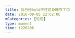 ```yaml
---
title: 我已经hold不住这身睡衣了🙃
date: 2016-09-05 22:02:06
mCategories: [说说]
type: moment
time: t220206
---
```


<div id="pics-20160905220206"></div>

<script src="/lib/moment/pics.js"></script>
<script>
var data = [
    {"link": "2016-09-05_000002.jpeg", "type": "shuoshuo"}
];
picsRender(data, "pics-20160905220206");
</script>
